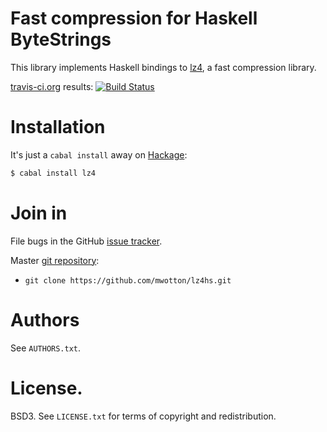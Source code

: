 # Fast compression for Haskell ByteStrings

This library implements Haskell bindings to [lz4][], a fast
compression library.

[travis-ci.org](http://travis-ci.org) results: [![Build Status](https://secure.travis-ci.org/mwotton/lz4hs.png?branch=master)](http://travis-ci.org/mwotton/lz4hs)

# Installation

It's just a `cabal install` away on [Hackage][]:

```bash
$ cabal install lz4
```

# Join in

File bugs in the GitHub [issue tracker][].

Master [git repository][gh]:

* `git clone https://github.com/mwotton/lz4hs.git`

# Authors

See `AUTHORS.txt`.

# License.

BSD3. See `LICENSE.txt` for terms of copyright and redistribution.

[lz4]: http://code.google.com/p/lz4
[issue tracker]: https://github.com/mwotton/lz4hs/issues
[gh]: https://github.com/mwotton/lz4hs
[bb]: http://bitbucket.org/mwotton/lz4hs
[Hackage]: http://hackage.haskell.org/package/lz4c
